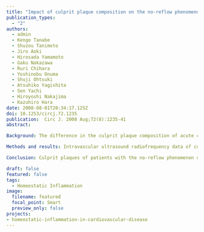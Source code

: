 ```yaml
---
title: "Impact of culprit plaque composition on the no-reflow phenomenon in patients with acute coronary syndrome: an intravascular ultrasound radiofrequency analysis"
publication_types:
  - "2"
authors:
  - admin
  - Kengo Tanabe
  - Shuzou Tanimoto
  - Jiro Aoki
  - Hirosada Yamamoto
  - Gaku Nakazawa
  - Ruri Chihara
  - Yoshinobu Onuma
  - Shuji Ohtsuki
  - Atsuhiko Yagishita
  - Sen Yachi
  - Hiroyoshi Nakajima
  - Kazuhiro Hara
date: 2008-08-01T20:34:17.125Z
doi: 10.1253/circj.72.1235
publication:  Circ J. 2008 Aug;72(8):1235-41
abstract: 

Background: The difference in the culprit plaque composition of acute coronary syndrome (ACS) patients with and without the no-reflow phenomenon has not been fully evaluated.

Methods and results: Intravascular ultrasound radiofrequency data of culprit plaques were obtained and analyzed in 49 ACS patients. The no-reflow phenomenon was defined as a decrease of at least 1 grade in 'Thrombolysis In Myocardial Infarction' flow immediately after mechanical dilatation compared with before mechanical dilatation, with no evidence of thrombus, spasm, or dissection. The no-reflow phenomenon was observed in 9 individuals. Culprit plaques with the no-reflow phenomenon contained a higher percentage of necrotic core component and a smaller percentage of fibrous component than plaques in the patients without the no-reflow phenomenon (necrotic core component, 22.1+/-9.3% vs 11.7+/-7.9%, p=0.0011; fibrous component, 59.6+/-11.2% vs 68.3+/-10.2%, p=0.027). Multivariate analysis identified the percentage of necrotic core component as an independent predictor of the no-reflow phenomenon after adjustment for plaque geometry and procedural factors (odds ratio, 1.7; 95% confidence interval, 1.1 to 2.5; p=0.015).

Conclusion: Culprit plaques of patients with the no-reflow phenomenon differ from those in patients without the no-reflow phenomenon.

draft: false
featured: false
tags: 
  - Homeostatic Inflammation
image:
  filename: featured
  focal_point: Smart
  preview_only: false
projects: 
- homeostatic-inflammation-in-cardiovascular-disease
---
```


